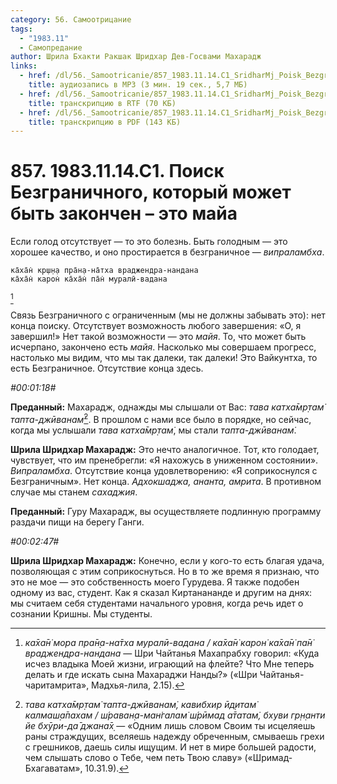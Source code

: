 ```yaml
---
category: 56. Самоотрицание
tags:
  - "1983.11"
  - Самопредание
author: Шрила Бхакти Ракшак Шридхар Дев-Госвами Махарадж
links:
  - href: /dl/56._Samootricanie/857_1983.11.14.C1_SridharMj_Poisk_Bezgranichnogo_kotoryj_mozhet_byt_zakonchen--jeto_maja.mp3
    title: аудиозапись в MP3 (3 мин. 19 сек., 5,7 МБ)
  - href: /dl/56._Samootricanie/857_1983.11.14.C1_SridharMj_Poisk_Bezgranichnogo_kotoryj_mozhet_byt_zakonchen--jeto_maja.rtf
    title: транскрипцию в RTF (70 КБ)
  - href: /dl/56._Samootricanie/857_1983.11.14.C1_SridharMj_Poisk_Bezgranichnogo_kotoryj_mozhet_byt_zakonchen--jeto_maja.pdf
    title: транскрипцию в PDF (143 КБ)
---
```


# 857. 1983.11.14.C1. Поиск Безграничного, который может быть закончен – это майа

Если голод отсутствует — то это болезнь. Быть голодным — это хорошее качество, и оно простирается в безграничное — *випраламбха*.

    ка̄ха̄н̇ кр̣ш̣н̣а пра̄н̣а-на̄тха враджендра-нандана
    ка̄ха̄н̇ карон̇ ка̄ха̄н̇ па̄н̇ муралӣ-вадана
[^_ftn1]

Связь Безграничного с ограниченным (мы не должны забывать это): нет конца поиску. Отсутствует возможность любого завершения: «О, я завершил!» Нет такой возможности — это *майя*. То, что может быть исчерпано, закончено есть *майя*. Насколько мы совершаем прогресс, настолько мы видим, что мы так далеки, так далеки! Это Вайкунтха, то есть Безграничное. Отсутствие конца здесь.

*#00:01:18#*

**Преданный:** Махарадж, однажды мы слышали от Вас: *тава катха̄мр̣там̇ тапта-джӣванам̇*[^_ftn2]. В прошлом с нами все было в порядке, но сейчас, когда мы услышали *тава катха̄мр̣там̇*, мы стали *тапта-джӣванам̇*.

**Шрила Шридхар Махарадж:** Это нечто аналогичное. Тот, кто голодает, чувствует, что им пренебрегли: «Я нахожусь в униженном состоянии». *Випраламбха*. Отсутствие конца удовлетворению: «Я соприкоснулся с Безграничным». Нет конца. *Адхокшаджа, ананта, амрита*. В противном случае мы станем *сахаджия*.

**Преданный:** Гуру Махарадж, вы осуществляете подлинную программу раздачи пищи на берегу Ганги.

*#00:02:47#*

**Шрила Шридхар Махарадж:** Конечно, если у кого-то есть благая удача, позволяющая с этим соприкоснуться. Но в то же время я признаю, что это не мое — это собственность моего Гурудева. Я также подобен одному из вас, студент. Как я сказал Киртанананде и другим на днях: мы считаем себя студентами начального уровня, когда речь идет о сознании Кришны. Мы студенты.



[^_ftn1]: *ка̄ха̄н̇ мора пра̄н̣а-на̄тха муралӣ-вадана / ка̄ха̄н̇ карон̇ ка̄ха̄н̇ па̄н̇ враджендра-нандана* — Шри Чайтанья Махапрабху говорил: «Куда исчез владыка Моей жизни, играющий на флейте? Что Мне теперь делать и где искать сына Махараджи Нанды?» («Шри Чайтанья-чаритамрита», Мадхья-лила, 2.15).

[^_ftn2]: *тава катха̄мр̣там̇ тапта-джӣванам̇, кавибхир ӣд̣итам̇ калмаш̣а̄пахам / ш́раван̣а-ман̇галам̇ ш́рӣмад а̄татам̇, бхуви гр̣н̣анти йе бхӯри-да̄ джана̄х̣* — «Одним лишь словом Своим ты исцеляешь раны страждущих, вселяешь надежду обреченным, смываешь грехи с грешников, даешь силы ищущим. И нет в мире большей радости, чем слышать слово о Тебе, чем петь Твою славу» («Шримад-Бхагаватам», 10.31.9).

